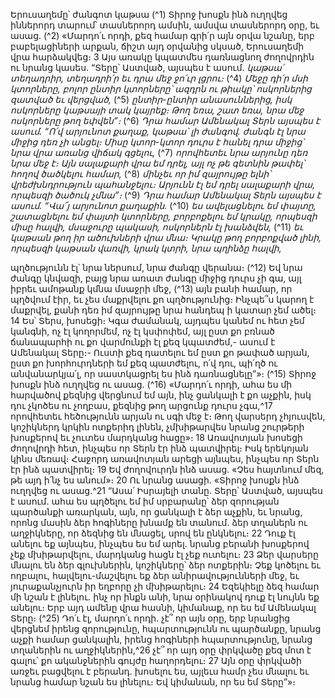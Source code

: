 
Երուսաղեմը՝ ժանգոտ կաթսա
(^1) Տիրոջ խոսքն ինձ ուղղվեց իններորդ տարում՝ տասներորդ ամսին, ամսվա տասներորդ օրը, եւ ասաց. (^2) «Մարդո՛ւ
որդի, քեզ համար գրի՛ր այն օրվա նշանը, երբ բաբելացիների արքան, ճիշտ այդ օրվանից սկսած, Երուսաղեմի վրա
հարձակվեց։ 3 Այս առակը կպատմես դառնացնող ժողովրդին ու նրանց կասես. “Տերը՝ Աստված, այսպես է ասում.
_կաթսա՛ տեղադրիր,
տեղադրի՛ր եւ դրա մեջ ջո՛ւր լցրու։_
(^4) _Մեջը դի՛ր մսի կտորները,
բոլոր ընտիր կտորները՝ ազդրն ու թիակը՝
ոսկորներից զատված եւ վերցված,_
(^5) _ընտիր-ընտիր անասուններից,
իսկ ոսկորները կաթսայի տակ կայրեք։
Թող եռա, շատ եռա,
նրա մեջ ոսկորները թող եփվեն”։_
(^6) _Դրա համար Ամենակալ Տերն այսպես է ասում.
“Ո՛վ արյունոտ քաղաք,
կաթսա՝ լի ժանգով.
ժանգն էլ նրա միջից դեռ չի անցել։
Միսը կտոր-կտոր դուրս է հանել դրա միջից՝
նրա վրա առանց վիճակ գցելու,_
(^7) _որովհետեւ նրա արյունը դեռ նրա մեջ է։
Այն սալաքարի վրա եմ դրել,
այլ ոչ թե գետնին թափել՝
հողով ծածկելու համար,_
(^8) _մինչեւ որ իմ զայրույթը ելնի՝
վրեժխնդրություն պահանջելու։
Արյունն էլ եմ դրել սալաքարի վրա, որպեսզի ծածուկ չմնա”։_
(^9) _Դրա համար Ամենակալ Տերն այսպես է ասում.
“Վա՜յ արյունոտ քաղաքին._
(^10) _ես ավելացնելու եմ փայտը,
շատացնելու եմ փայտի կտորները,
բորբոքելու եմ կրակը,
որպեսզի միսը հալվի,
մսաջուրը պակասի, ոսկորներն էլ խանձվեն,_
(^11) _եւ կաթսան թող իր ածուխների վրա մնա։
Կրակը թող բորբոքված լինի,
որպեսզի կաթսան վառվի, կրակ կտրի,
նրա պղինձը հալվի,_


պղծությունն էլ՝ նրա ներսում,
նրա ժանգը վերանա։
(^12) Եվ նրա ժանգը կնվազի, բայց նրա առատ ժանգը միջից դուրս չի գա, այլ իբրեւ ամոթանք կմնա մսաջրի մեջ, (^13) այն
բանի համար, որ պղծվում էիր, եւ չես մաքրվելու քո պղծությունից։ Ինչպե՞ս կարող է մաքրվել, քանի դեռ իմ զայրույթը
նրա հանդեպ ի կատար չեմ ածել։ 14 Ես՝ Տերս, խոսեցի։ Կգա ժամանակ, այդպես կանեմ ու հետ չեմ կանգնի, ոչ էլ
կողորմեմ, ոչ էլ կսփոփեմ, այլ ըստ քո բռնած ճանապարհի ու քո վարմունքի էլ քեզ կպատժեմ,- ասում է Ամենակալ
Տերը։- Ուստի քեզ դատելու եմ ըստ քո թափած արյան, ըստ քո խորհուրդների եմ քեզ պատժելու, ո՛վ դու, պի՛ղծ ու
անվանարկյա՛լ, որ սաստկացրել ես ինձ դառնացնելը”»։
(^15) Տիրոջ խոսքն ինձ ուղղվեց ու ասաց. (^16) «Մարդո՛ւ որդի, ահա ես մի հարվածով քեզնից վերցնում եմ այն, ինչ
ցանկալի է քո աչքին, իսկ դու չկոծես ու չողբաս, քեզնից թող արցունք դուրս չգա,^17 որովհետեւ հեծությունն արյան ու
սգի մեջ է։ Թող վարսերդ չհյուսվեն, կոշիկներդ կրկին ոտքերիդ լինեն, չմխիթարվես նրանց շուրթերի խոսքերով եւ չուտես
մարդկանց հացը»։ 18 Առավոտյան խոսեցի ժողովրդի հետ, ինչպես որ Տերն էր ինձ պատվիրել։ Իսկ երեկոյան կինս
մեռավ։ Հաջորդ առավոտյան արեցի այնպես, ինչպես որ Տերն էր ինձ պատվիրել։ 19 Եվ ժողովուրդն ինձ ասաց. «Չես
հայտնում մեզ, թե այդ ի՛նչ ես անում»։ 20 Ու նրանց ասացի. «Տիրոջ խոսքն ինձ ուղղվեց ու ասաց.^21 “Ասա՛ Իսրայելի
տանը. Տերը՝ Աստված, այսպես է ասում. ահա ես պղծելու եմ իմ սրբարանը՝ ձեր զորության պարծանքի առարկան, այն,
որ ցանկալի է ձեր աչքին, եւ նրանց, որոնց մասին ձեր հոգիները խնամք են տանում. ձեր տղաներն ու աղջիկները, որ
ձեզնից են մնացել, սրով են ընկնելու։ 22 Դուք էլ անելու եք այնպես, ինչպես ես եմ արել. նրանց բերանի խոսքերով չեք
մխիթարվելու, մարդկանց հացն էլ չեք ուտելու։ 23 Ձեր վարսերը մնալու են ձեր գլուխներին, կոշիկները՝ ձեր ոտքերին։
Չեք կոծելու եւ ողբալու, հալվելու-մաշվելու եք ձեր անիրավությունների մեջ, եւ յուրաքանչյուրն իր եղբորը չի
մխիթարելու։ 24 Եզեկիելը ձեզ համար մի նշան է լինելու. ինչ որ ինքն անի, նրա օրինակով դուք էլ նույնն եք անելու։ Երբ
այդ ամենը վրա հասնի, կիմանաք, որ ես եմ Ամենակալ Տերը։
(^25) Դո՛ւ էլ, մարդո՛ւ որդի. չէ՞ որ այն օրը, երբ նրանցից վերցնեմ իրենց զորությունը, հպարտությունն ու պարծանքը,
նրանց աչքի համար ցանկալին, իրենց հոգիների հպարտությունը, նրանց տղաներին ու աղջիկներին,^26 չէ՞ որ այդ օրը
փրկվածը քեզ մոտ է գալու՝ քո ականջներին գույժը հաղորդելու։ 27 Այն օրը փրկվածի առջեւ բացվելու է բերանդ. խոսելու
ես, այլեւս համր չես մնալու եւ նրանց համար նշան ես լինելու։ Եվ կիմանան, որ ես եմ Տերը”»։
